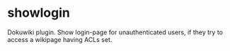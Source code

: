 showlogin
=========

Dokuwiki plugin. Show login-page for unauthenticated users, if they try to access a wikipage having ACLs set.